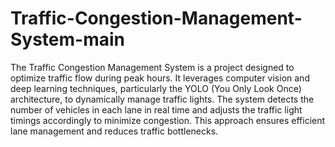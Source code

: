 # Traffic-Congestion-Management-System-main
The Traffic Congestion Management System is a project designed to optimize traffic flow during peak hours.
It leverages computer vision and deep learning techniques, particularly the YOLO (You Only Look Once) architecture, to dynamically manage traffic lights.
The system detects the number of vehicles in each lane in real time and adjusts the traffic light timings accordingly to minimize congestion. 
This approach ensures efficient lane management and reduces traffic bottlenecks.

